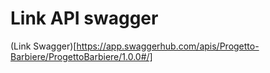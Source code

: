 # Link API swagger
(Link Swagger)[https://app.swaggerhub.com/apis/Progetto-Barbiere/ProgettoBarbiere/1.0.0#/]
